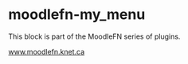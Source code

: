 moodlefn-my_menu
================

This block is part of the MoodleFN series of plugins.

www.moodlefn.knet.ca
